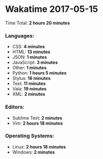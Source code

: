 # Wakatime 2017-05-15

Time Total: **2 hours 20 minutes**

### Languages:
- CSS: **4 minutes** 
- HTML: **13 minutes** 
- JSON: **1 minutes** 
- JavaScript: **3 minutes** 
- Other: **1 minutes** 
- Python: **1 hours 5 minutes** 
- Stylus: **16 minutes** 
- Text: **11 minutes** 
- Vala: **19 minutes** 
- XML: **2 minutes** 

### Editors:
- Sublime Text: **2 minutes** 
- Vim: **2 hours 18 minutes** 

### Operating Systems:
- Linux: **2 hours 18 minutes** 
- Windows: **2 minutes** 

